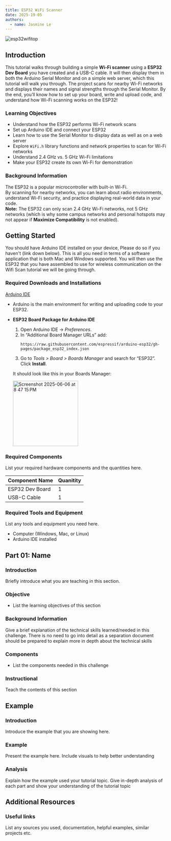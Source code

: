 ```yaml
---
title: ESP32 WiFi Scanner
date: 2025-19-05
authors:
  - name: Jasmine Le
---
```

![esp32wifitop](https://github.com/user-attachments/assets/34787a73-4880-49aa-9bcc-420d115f39c9)

## Introduction

This tutorial walks through building a simple **Wi-Fi scanner** using a **ESP32 Dev Board** you have created and a USB-C cable. It will then display them in both the Arduino Serial Monitor and on a simple web server, which this tutorial will walk you through. The project scans for nearby Wi-Fi networks and displays their names and signal strengths through the Serial Monitor. By the end, you’ll know how to set up your board, write and upload code, and understand how Wi-Fi scanning works on the ESP32!

### Learning Objectives

- Understand how the ESP32 performs Wi-Fi network scans
- Set up Arduino IDE and connect your ESP32
- Learn how to use the Serial Monitor to display data as well as on a web server
- Explore `WiFi.h` library functions and network properties to scan for Wi-Fi networks
- Understand 2.4 GHz vs. 5 GHz Wi-Fi limitations
- Make your ESP32 create its own Wi-Fi for demonstration

### Background Information
The ESP32 is a popular microcontroller with built-in Wi-Fi.  
By scanning for nearby networks, you can learn about radio environments, understand Wi-Fi security, and practice displaying real-world data in your code.  
**Note:** The ESP32 can only scan 2.4 GHz Wi-Fi networks, not 5 GHz networks (which is why some campus networks and personal hotspots may not appear if **Maximize Compatibility** is not enabled).


## Getting Started
You should have Arduino IDE installed on your device, Please do so if you haven't (link down below). This is all you need in terms of a software application that is both Mac and Windows supported. You will then use the ESP32 that you have assembled to use for wireless communication on the Wifi Scan tutorial we will be going through.

### Required Downloads and Installations

[Arduino IDE](https://www.arduino.cc/en/software)

- Arduino is the main environment for writing and uploading code to your ESP32.
- **ESP32 Board Package for Arduino IDE**
  1. Open Arduino IDE → *Preferences*.
  2. In “Additional Board Manager URLs” add:  
     ```
     https://raw.githubusercontent.com/espressif/arduino-esp32/gh-pages/package_esp32_index.json
     ```
  3. Go to *Tools > Board > Boards Manager* and search for “ESP32”.  
     Click **Install**.

  It should look like this in your Boards Manager:
  
  <img width="204" alt="Screenshot 2025-06-06 at 8 47 15 PM" src="https://github.com/user-attachments/assets/0f6d761e-8d25-435e-aa1b-7b39a4e92a93" />

### Required Components

List your required hardware components and the quantities here.

| Component Name | Quanitity |
| -------------- | --------- |
| ESP32 Dev Board | 1 |
| USB-C Cable | 1 |

### Required Tools and Equipment

List any tools and equipment you need here.
- Computer (Windows, Mac, or Linux)
- Arduino IDE installed

## Part 01: Name

### Introduction

Briefly introduce what  you are teaching in this section.

### Objective

- List the learning objectives of this section

### Background Information

Give a brief explanation of the technical skills learned/needed
in this challenge. There is no need to go into detail as a
separation document should be prepared to explain more in depth
about the technical skills

### Components

- List the components needed in this challenge

### Instructional

Teach the contents of this section

## Example

### Introduction

Introduce the example that you are showing here.

### Example

Present the example here. Include visuals to help better understanding

### Analysis

Explain how the example used your tutorial topic. Give in-depth analysis of each part and show your understanding of the tutorial topic

## Additional Resources

### Useful links

List any sources you used, documentation, helpful examples, similar projects etc.
